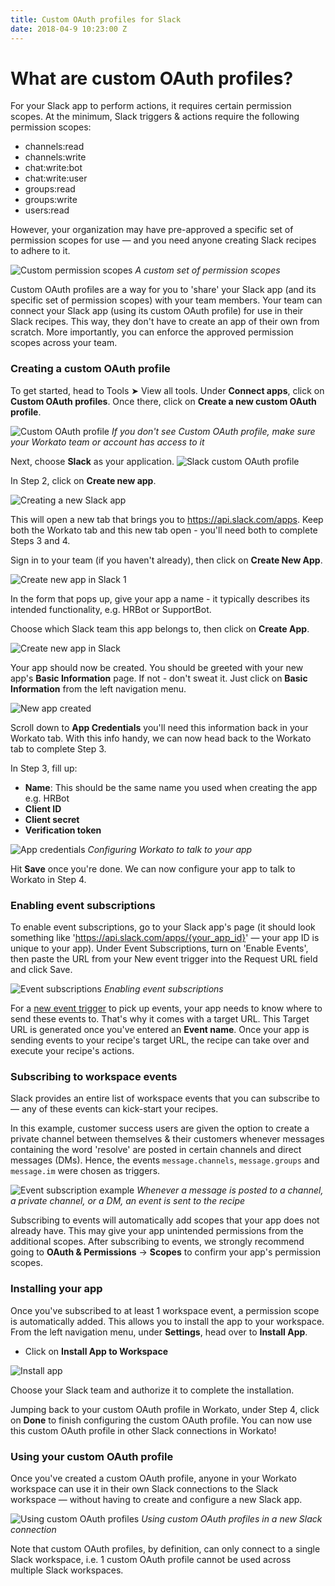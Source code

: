 ```yaml
---
title: Custom OAuth profiles for Slack
date: 2018-04-9 10:23:00 Z
---
```


# What are custom OAuth profiles?
For your Slack app to perform actions, it requires certain permission scopes. At the minimum, Slack triggers & actions require the following permission scopes:
- channels:read
- channels:write
- chat:write:bot
- chat:write:user
- groups:read
- groups:write
- users:read

However, your organization may have pre-approved a specific set of permission scopes for use — and you need anyone creating Slack recipes to adhere to it.

![Custom permission scopes](~@img/connectors/slack/custom-permission-scopes.png)
*A custom set of permission scopes*

Custom OAuth profiles are a way for you to 'share' your Slack app (and its specific set of permission scopes) with your team members. Your team can connect your Slack app (using its custom OAuth profile) for use in their Slack recipes. This way, they don't have to create an app of their own from scratch. More importantly, you can enforce the approved permission scopes across your team.

### Creating a custom OAuth profile
To get started, head to Tools ➤ View all tools. Under **Connect apps**, click on **Custom OAuth profiles**. Once there, click on **Create a new custom OAuth profile**.

![Custom OAuth profile](~@img/connectors/slack/custom-oauth-profile.png)
*If you don't see Custom OAuth profile, make sure your Workato team or account has access to it*

Next, choose **Slack** as your application.
![Slack custom OAuth profile](~@img/connectors/slack/new-custom-oauth-1.png)

In Step 2, click on **Create new app**.

![Creating a new Slack app](~@img/connectors/slack/new-custom-oauth-2.png)

This will open a new tab that brings you to https://api.slack.com/apps. Keep both the Workato tab and this new tab open - you'll need both to complete Steps 3 and 4.

Sign in to your team (if you haven't already), then click on **Create New App**.

![Create new app in Slack 1](~@img/workbot/workbot-slash-commands/create-new-app-in-slack-1.png)

In the form that pops up, give your app a name - it typically describes its intended functionality, e.g. HRBot or SupportBot.

Choose which Slack team this app belongs to, then click on **Create App**.

![Create new app in Slack](~@img/workbot/workbot-slash-commands/create-new-app-in-slack-2.png)

Your app should now be created. You should be greeted with your new app's **Basic Information** page. If not - don't sweat it. Just click on **Basic Information** from the left navigation menu.

![New app created](~@img/workbot/workbot-slash-commands/new-app-created.png)

Scroll down to **App Credentials** you'll need this information back in your Workato tab. With this info handy, we can now head back to the Workato tab to complete Step 3.

In Step 3, fill up:
- **Name**: This should be the same name you used when creating the app e.g. HRBot
- **Client ID**
- **Client secret**
- **Verification token**

![App credentials](~@img/connectors/slack/new-custom-oauth-3.png)
*Configuring Workato to talk to your app*

Hit **Save** once you're done. We can now configure your app to talk to Workato in Step 4.

### Enabling event subscriptions
To enable event subscriptions, go to your Slack app's page (it should look something like 'https://api.slack.com/apps/{your_app_id}' &mdash; your app ID is unique to your app). Under Event Subscriptions, turn on 'Enable Events', then paste the URL from your New event trigger into the Request URL field and click Save.

![Event subscriptions](~@img/connectors/slack/event-subscriptions.gif)
*Enabling event subscriptions*

For a [new event trigger](/connectors/slack/triggers.md#new-event-trigger-real-time) to pick up events, your app needs to know where to send these events to. That's why it comes with a target URL. This Target URL is generated once you've entered an **Event name**. Once your app is sending events to your recipe's target URL, the recipe can take over and execute your recipe's actions.

### Subscribing to workspace events
Slack provides an entire list of workspace events that you can subscribe to &mdash; any of these events can kick-start your recipes.

In this example, customer success users are given the option to create a private channel between themselves & their customers whenever messages containing the word 'resolve' are posted in certain channels and direct messages (DMs). Hence, the events `message.channels`, `message.groups` and `message.im` were chosen as triggers.

![Event subscription example](~@img/connectors/slack/event-subscription-example.png)
*Whenever a message is posted to a channel, a private channel, or a DM, an event is sent to the recipe*

Subscribing to events will automatically add scopes that your app does not already have. This may give your app unintended permissions from the additional scopes. After subscribing to events, we strongly recommend going to **OAuth & Permissions** → **Scopes** to confirm your app's permission scopes.

### Installing your app
Once you've subscribed to at least 1 workspace event, a permission scope is automatically added. This allows you to install the app to your workspace. From the left navigation menu, under **Settings**, head over to **Install App**.
- Click on **Install App to Workspace**

![Install app](~@img/workbot/workbot-slash-commands/install-app.png)

Choose your Slack team and authorize it to complete the installation.

Jumping back to your custom OAuth profile in Workato, under Step 4, click on **Done** to finish configuring the custom OAuth profile. You can now use this custom OAuth profile in other Slack connections in Workato!

### Using your custom OAuth profile
Once you've created a custom OAuth profile, anyone in your Workato workspace can use it in their own Slack connections to the Slack workspace &mdash; without having to create and configure a new Slack app.

![Using custom OAuth profiles](~@img/connectors/slack/using-custom-oauth-profiles.png)
*Using custom OAuth profiles in a new Slack connection*

Note that custom OAuth profiles, by definition, can only connect to a single Slack workspace, i.e. 1 custom OAuth profile cannot be used across multiple Slack workspaces.
